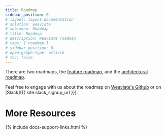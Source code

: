 ```yaml
---
title: Roadmap
sidebar_position: 0
# layout: layout-documentation
# solution: weaviate
# sub-menu: Roadmap
# title: Roadmap
# description: Weaviate roadmap
# tags: ['roadmap']
# sidebar_position: 0
# open-graph-type: article
# toc: false
---
```


There are two roadmaps, the [feature roadmap](./feature-roadmap.html), and the [architectural roadmap](./architectural-roadmap.html).

Feel free to engage with us about the roadmap on [Weaviate's Github](/developers/weaviate/current/) or on [Slack]({{ site.slack_signup_url }}).

# More Resources

{% include docs-support-links.html %}
